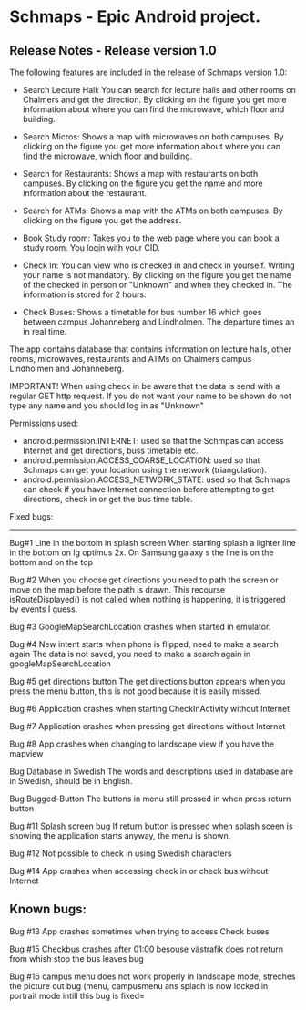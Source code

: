 Schmaps - Epic Android project.
===================================

Release Notes - Release version 1.0
-----------------------------------------------
The following features are included in the release of Schmaps version 1.0: 
- Search Lecture Hall: You can search for lecture halls and other rooms on Chalmers and get the direction. By clicking on the figure you get more information about where you can find the microwave, which floor and building.

- Search Micros: Shows a map with microwaves on both campuses. By clicking on the figure you get more information about where you can find the microwave, which floor and building.

- Search for Restaurants: Shows a map with restaurants on both campuses. By clicking on the figure you get the name and more information about the restaurant. 

- Search for ATMs: Shows a map with the ATMs on both campuses. By clicking on the figure you get the address. 

- Book Study room: Takes you to the web page where you can book a study room. You login with your CID.

- Check In: You can view who is checked in and check in yourself. Writing your name is not mandatory.  By clicking on the figure you get the name of the checked in person or "Unknown" and when they checked in. The information is stored for 2 hours.

- Check Buses: Shows a timetable for bus number 16 which goes between campus Johanneberg and Lindholmen. The departure times an in real time.

The app contains database that contains information on lecture halls, other rooms, microwaves, restaurants and ATMs on Chalmers campus Lindholmen and Johanneberg.

IMPORTANT!
When using check in be aware that the data is send with a regular GET http request. If you do not want your name to be shown do not type any name and you should log in as "Unknown"

Permissions used:
- android.permission.INTERNET: used so that the Schmpas can access Internet and get directions, buss timetable etc.
- android.permission.ACCESS_COARSE_LOCATION: used so that Schmaps can get your location using the network (triangulation).
- android.permission.ACCESS_NETWORK_STATE: used so that Schmaps can check if you have Internet connection before attempting to get directions, check in or get the bus time table.


Fixed bugs:
--- --------------------------------
Bug#1 
Line in the bottom in splash screen
When starting splash a lighter line in the bottom on lg optimus 2x. On Samsung galaxy s the line is on the bottom and on the top

Bug #2 
When you choose get directions you need to path the screen or move on the map before the path is drawn. This recourse isRouteDisplayed() is not called when nothing is happening, it is triggered by events I guess.

Bug #3
GoogleMapSearchLocation crashes when started in emulator.

Bug #4 New intent starts when phone is flipped, need to make a search again 
The data is not saved, you need to make a search again in googleMapSearchLocation

Bug #5 get directions button
The get directions button appears when you press the menu button, this is not good because it is easily missed. 

Bug #6 Application crashes when starting CheckInActivity without Internet

Bug #7 Application crashes when pressing get directions without Internet

Bug #8 App crashes when changing to landscape view if you have the mapview

Bug Database in Swedish
The words and descriptions used in database are in Swedish, should be in English.

Bug Bugged-Button
The buttons in menu still pressed in when press return button

Bug #11 Splash screen bug
If return button is pressed when splash sceen is showing the application starts anyway, the menu is shown.

Bug #12 Not possible to check in using Swedish characters

Bug #14 App crashes when accessing check in or check bus without Internet

Known bugs:
--------------------------------------	
Bug #13 App crashes sometimes when trying to access Check buses

Bug #15 Checkbus crashes after 01:00 besouse västrafik does not return from whish stop the bus leaves bug 

Bug #16 campus menu does not work properly in landscape mode, streches the picture out bug 
(menu, campusmenu ans splach is now locked in portrait mode intill this bug is fixed=
